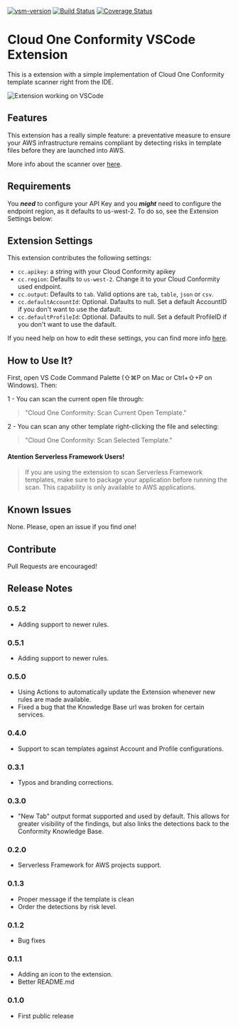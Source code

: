[![vsm-version](https://img.shields.io/visual-studio-marketplace/v/raphaelbottino.cc-template-scanner?style=flat&label=VS%20Marketplace&logo=visual-studio-code)](https://marketplace.visualstudio.com/items?itemName=raphaelbottino.cc-template-scanner)
[![Build Status](https://travis-ci.org/raphabot/cloud-conformity-vscode-extension.svg?branch=master)](https://travis-ci.org/raphabot/cloud-conformity-vscode-extension)
[![Coverage Status](https://coveralls.io/repos/github/raphabot/cloud-conformity-vscode-extension/badge.svg?branch=master)](https://coveralls.io/github/raphabot/cloud-conformity-vscode-extension?branch=master)

# Cloud One Conformity VSCode Extension

This is a extension with a simple implementation of Cloud One Conformity template scanner right from the IDE.

![Extension working on VSCode](images/extension.gif)

## Features

This extension has a really simple feature: a preventative measure to ensure your AWS infrastructure remains compliant by detecting risks in template files before they are launched into AWS.

More info about the scanner over [here](https://github.com/cloudconformity/documentation-api/blob/master/TemplateScanner.md).

## Requirements

You ***need*** to configure your API Key and you ***might*** need to configure the endpoint region, as it defaults to us-west-2.  To do so, see the Extension Settings below:

## Extension Settings

This extension contributes the following settings:

* `cc.apikey`: a string with your Cloud Conformity apikey
* `cc.region`: Defaults to `us-west-2`. Change it to your Cloud Conformity used endpoint. 
* `cc.output`: Defaults to `tab`. Valid options are `tab`, `table`, `json` or `csv`. 
* `cc.defaultAccountId`: Optional. Dafaults to null. Set a default AccountID if you don't want to use the dafault.
* `cc.defaultProfileId`: Optional. Dafaults to null. Set a default ProfileID if you don't want to use the dafault.

If you need help on how to edit these settings, you can find more info [here](https://code.visualstudio.com/docs/getstarted/settings).

## How to Use It?

First, open VS Code Command Palette (⇧⌘P on Mac or Ctrl+⇧+P on Windows). Then:

1 - You can scan the current open file through:
> "Cloud One Conformity: Scan Current Open Template."

2 - You can scan any other template right-clicking the file and selecting:
> "Cloud One Conformity: Scan Selected Template."

#### Atention Serverless Framework Users!
>If you are using the extension to scan Serverless Framework templates, make sure to package your application before running the scan. This capability is only available to AWS applications.


## Known Issues

None. Please, open an issue if you find one!

## Contribute

Pull Requests are encouraged!

## Release Notes

### 0.5.2
 - Adding support to newer rules.

### 0.5.1
 - Adding support to newer rules.

### 0.5.0
 - Using Actions to automatically update the Extension whenever new rules are made available.
 - Fixed a bug that the Knowledge Base url was broken for certain services.

### 0.4.0
 - Support to scan templates against Account and Profile configurations.

### 0.3.1
 - Typos and branding corrections.

### 0.3.0
 - "New Tab" output format supported and used by default. This allows for greater visibility of the findings, but also links the detections back to the Conformity Knowledge Base.

### 0.2.0
 - Serverless Framework for AWS projects support.

### 0.1.3
 - Proper message if the template is clean
 - Order the detections by risk level.

### 0.1.2
- Bug fixes

### 0.1.1

- Adding an icon to the extension.
- Better README.md

### 0.1.0

- First public release
